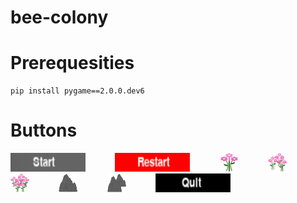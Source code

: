 # bee-colony

# Prerequesities

    pip install pygame==2.0.0.dev6


# Buttons

<img src=readmeimg/start.png width="120" height="30">&nbsp;&nbsp;&nbsp;&nbsp;&nbsp;&nbsp;&nbsp;&nbsp;&nbsp;&nbsp;&nbsp;&nbsp;<img src=readmeimg/restart.png width="120" height="30">&nbsp;&nbsp;&nbsp;&nbsp;&nbsp;&nbsp;&nbsp;&nbsp;&nbsp;&nbsp;&nbsp;&nbsp;<img src=readmeimg/flower1.png width="30" height="30">&nbsp;&nbsp;&nbsp;&nbsp;&nbsp;&nbsp;&nbsp;&nbsp;&nbsp;&nbsp;&nbsp;&nbsp;<img src=readmeimg/flower2.png width="30" height="30">&nbsp;&nbsp;&nbsp;&nbsp;&nbsp;&nbsp;&nbsp;&nbsp;&nbsp;&nbsp;&nbsp;&nbsp;<img src=readmeimg/flower3.png width="30" height="30">&nbsp;&nbsp;&nbsp;&nbsp;&nbsp;&nbsp;&nbsp;&nbsp;&nbsp;&nbsp;&nbsp;&nbsp;<img src=readmeimg/smallrock.png width="30" height="30">&nbsp;&nbsp;&nbsp;&nbsp;&nbsp;&nbsp;&nbsp;&nbsp;&nbsp;&nbsp;&nbsp;&nbsp;<img src=readmeimg/bigrock.png width="30" height="30">&nbsp;&nbsp;&nbsp;&nbsp;&nbsp;&nbsp;&nbsp;&nbsp;&nbsp;&nbsp;&nbsp;&nbsp;<img src=readmeimg/quit.png width="120" height="30">


